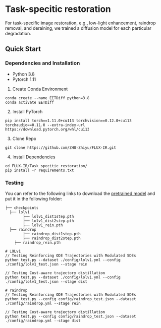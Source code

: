 # Task-specitic restoration

For task-specific image restoration, e.g., low-light enhancement, raindrop removal, and deraining, we trained a diffusion model for each particular degradation.

## Quick Start

### Dependencies and Installation

- Python 3.8
- Pytorch 1.11

1. Create Conda Environment

```
conda create --name EETDiff python=3.8
conda activate EETDiff 
```

2. Install PyTorch

```
pip install torch==1.11.0+cu113 torchvision==0.12.0+cu113 torchaudio==0.11.0 --extra-index-url https://download.pytorch.org/whl/cu113
```

3. Clone Repo

```
git clone https://github.com/ZHU-Zhiyu/FLUX-IR.git
```

4. Install Dependencies

```
cd FLUX-IR/Task_specitic_restoration/
pip install -r requirements.txt
```

### Testing

You can refer to the following links to download the [pretrained model](https://drive.google.com/drive/folders/1CFWxmxOwcp6ARRX-y9yYsXSwpIRAgK37?usp=sharing) and put it in the following folder:

```
├── checkpoints
  ├── lolv1
    	├── lolv1_dist1step.pth
    	├── lolv1_dist2step.pth
    	├── lolv1_rein.pth
  ├── raindrop
    	├── raindrop_dist1step.pth
    	├── raindrop_dist2step.pth
   	├── raindrop_rein.pth
```

```
# LOLv1
// Testing Reinforcing ODE Trajectories with Modulated SDEs
python test.py --dataset ./config/lolv1.yml --config ./config/lolv1_test.json --stage rein

// Testing Cost-aware trajectory distillation
python test.py --dataset ./config/lolv1.yml --config ./config/lolv1_test.json --stage dist

# raindrop
// Testing Reinforcing ODE Trajectories with Modulated SDEs
python test.py --config config/raindrop_test.json --dataset ./config/raindrop.yml --stage rein

// Testing Cost-aware trajectory distillation
python test.py --config config/raindrop_test.json --dataset ./config/raindrop.yml --stage dist
```
